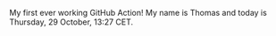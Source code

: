 My first ever working GitHub Action!
My name is Thomas and today is Thursday, 29 October, 13:27 CET. 
